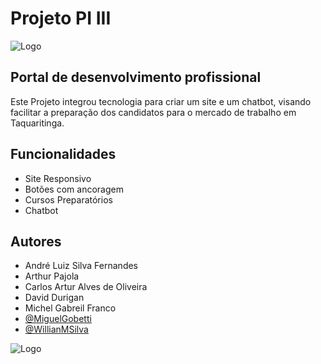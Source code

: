 

# Projeto PI III 
![Logo](https://aadcdn.msftauthimages.net/dbd5a2dd-iett1ei2ehda3rse6d7dkxyr07y-brwsw-il7vu-ixu/logintenantbranding/0/bannerlogo?ts=637364034758142621)

## Portal de desenvolvimento profissional

Este Projeto integrou tecnologia para criar um site e um chatbot, visando facilitar a preparação dos candidatos para o mercado de trabalho em Taquaritinga.


## Funcionalidades

- Site Responsivo
- Botões com ancoragem
- Cursos Preparatórios
- Chatbot


## Autores

- André Luiz Silva Fernandes
- Arthur Pajola
- Carlos Artur Alves de Oliveira
- David Durigan
- Michel Gabreil Franco
- [@MiguelGobetti](https://github.com/miguelgobetti)
- [@WillianMSilva](https://github.com/WillianMSilva)


![Logo](https://aadcdn.msftauthimages.net/dbd5a2dd-iett1ei2ehda3rse6d7dkxyr07y-brwsw-il7vu-ixu/logintenantbranding/0/bannerlogo?ts=637364034758142621)

